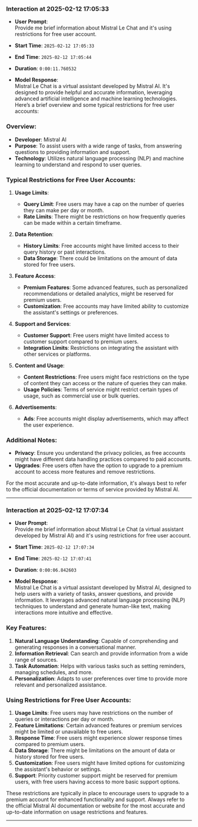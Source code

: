 
### Interaction at 2025-02-12 17:05:33

- **User Prompt**:  
Provide me brief information about Mistral Le Chat and it's using restrictions for free user account.

- **Start Time**: `2025-02-12 17:05:33`
- **End Time**: `2025-02-12 17:05:44`
- **Duration**: `0:00:11.760532`

- **Model Response**:  
Mistral Le Chat is a virtual assistant developed by Mistral AI. It's designed to provide helpful and accurate information, leveraging advanced artificial intelligence and machine learning technologies. Here’s a brief overview and some typical restrictions for free user accounts:

### Overview:
- **Developer**: Mistral AI
- **Purpose**: To assist users with a wide range of tasks, from answering questions to providing information and support.
- **Technology**: Utilizes natural language processing (NLP) and machine learning to understand and respond to user queries.

### Typical Restrictions for Free User Accounts:
1. **Usage Limits**:
   - **Query Limit**: Free users may have a cap on the number of queries they can make per day or month.
   - **Rate Limits**: There might be restrictions on how frequently queries can be made within a certain timeframe.

2. **Data Retention**:
   - **History Limits**: Free accounts might have limited access to their query history or past interactions.
   - **Data Storage**: There could be limitations on the amount of data stored for free users.

3. **Feature Access**:
   - **Premium Features**: Some advanced features, such as personalized recommendations or detailed analytics, might be reserved for premium users.
   - **Customization**: Free accounts may have limited ability to customize the assistant's settings or preferences.

4. **Support and Services**:
   - **Customer Support**: Free users might have limited access to customer support compared to premium users.
   - **Integration Limits**: Restrictions on integrating the assistant with other services or platforms.

5. **Content and Usage**:
   - **Content Restrictions**: Free users might face restrictions on the type of content they can access or the nature of queries they can make.
   - **Usage Policies**: Terms of service might restrict certain types of usage, such as commercial use or bulk queries.

6. **Advertisements**:
   - **Ads**: Free accounts might display advertisements, which may affect the user experience.

### Additional Notes:
- **Privacy**: Ensure you understand the privacy policies, as free accounts might have different data handling practices compared to paid accounts.
- **Upgrades**: Free users often have the option to upgrade to a premium account to access more features and remove restrictions.

For the most accurate and up-to-date information, it's always best to refer to the official documentation or terms of service provided by Mistral AI.

---

### Interaction at 2025-02-12 17:07:34

- **User Prompt**:  
Provide me brief information about Mistral Le Chat (a virtual assistant developed by Mistral AI) and it's using restrictions for free user account.

- **Start Time**: `2025-02-12 17:07:34`
- **End Time**: `2025-02-12 17:07:41`
- **Duration**: `0:00:06.842603`

- **Model Response**:  
Mistral Le Chat is a virtual assistant developed by Mistral AI, designed to help users with a variety of tasks, answer questions, and provide information. It leverages advanced natural language processing (NLP) techniques to understand and generate human-like text, making interactions more intuitive and effective.

### Key Features:
1. **Natural Language Understanding**: Capable of comprehending and generating responses in a conversational manner.
2. **Information Retrieval**: Can search and provide information from a wide range of sources.
3. **Task Automation**: Helps with various tasks such as setting reminders, managing schedules, and more.
4. **Personalization**: Adapts to user preferences over time to provide more relevant and personalized assistance.

### Using Restrictions for Free User Accounts:
1. **Usage Limits**: Free users may have restrictions on the number of queries or interactions per day or month.
2. **Feature Limitations**: Certain advanced features or premium services might be limited or unavailable to free users.
3. **Response Time**: Free users might experience slower response times compared to premium users.
4. **Data Storage**: There might be limitations on the amount of data or history stored for free users.
5. **Customization**: Free users might have limited options for customizing the assistant's behavior or settings.
6. **Support**: Priority customer support might be reserved for premium users, with free users having access to more basic support options.

These restrictions are typically in place to encourage users to upgrade to a premium account for enhanced functionality and support. Always refer to the official Mistral AI documentation or website for the most accurate and up-to-date information on usage restrictions and features.

---
